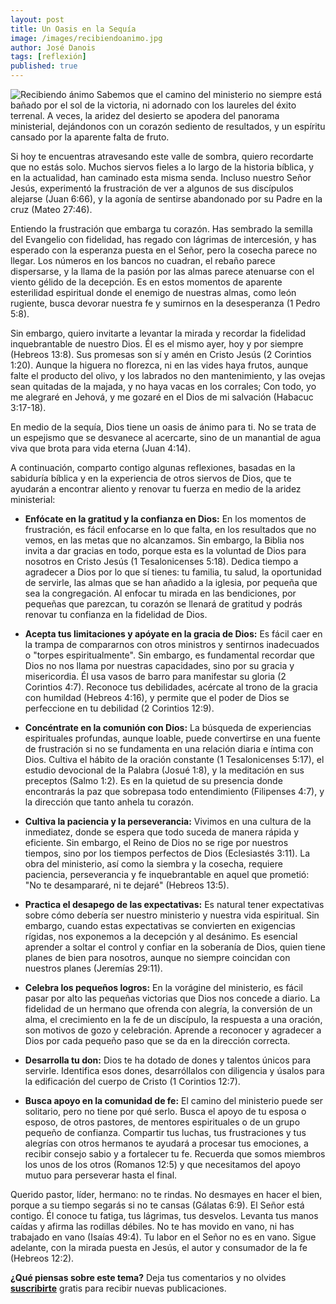 ```yaml
---
layout: post
title: Un Oasis en la Sequía
image: /images/recibiendoanimo.jpg
author: José Danois
tags: [reflexión]
published: true
---
```

![Recibiendo ánimo ](/images/recibiendoanimo.jpg)
Sabemos que el camino del ministerio no siempre está bañado por el sol de la victoria, ni adornado con los laureles del éxito terrenal. A veces, la aridez del desierto se apodera del panorama ministerial, dejándonos con un corazón sediento de resultados, y un espíritu cansado por la aparente falta de fruto.

Si hoy te encuentras atravesando este valle de sombra, quiero recordarte que no estás solo. Muchos siervos fieles a lo largo de la historia bíblica, y en la actualidad, han caminado esta misma senda. Incluso nuestro Señor Jesús, experimentó la frustración de ver a algunos de sus discípulos alejarse (Juan 6:66), y la agonía de sentirse abandonado por su Padre en la cruz (Mateo 27:46).

Entiendo la frustración que embarga tu corazón. Has sembrado la semilla del Evangelio con fidelidad, has regado con lágrimas de intercesión, y has esperado con la esperanza puesta en el Señor, pero la cosecha parece no llegar. Los números en los bancos no cuadran, el rebaño parece dispersarse, y la llama de la pasión por las almas parece atenuarse con el viento gélido de la decepción. Es en estos momentos de aparente esterilidad espiritual donde el enemigo de nuestras almas, como león rugiente, busca devorar nuestra fe y sumirnos en la desesperanza (1 Pedro 5:8).

Sin embargo, quiero invitarte a levantar la mirada y recordar la fidelidad inquebrantable de nuestro Dios. Él es el mismo ayer, hoy y por siempre (Hebreos 13:8). Sus promesas son sí y amén en Cristo Jesús (2 Corintios 1:20). Aunque la higuera no florezca, ni en las vides haya frutos, aunque falte el producto del olivo, y los labrados no den mantenimiento, y las ovejas sean quitadas de la majada, y no haya vacas en los corrales; Con todo, yo me alegraré en Jehová, y me gozaré en el Dios de mi salvación (Habacuc 3:17-18).

En medio de la sequía, Dios tiene un oasis de ánimo para ti. No se trata de un espejismo que se desvanece al acercarte, sino de un manantial de agua viva que brota para vida eterna (Juan 4:14).

A continuación, comparto contigo algunas reflexiones, basadas en la sabiduría bíblica y en la experiencia de otros siervos de Dios, que te ayudarán a encontrar aliento y renovar tu fuerza en medio de la aridez ministerial:

-   **Enfócate en la gratitud y la confianza en Dios:** En los momentos de frustración, es fácil enfocarse en lo que falta, en los resultados que no vemos, en las metas que no alcanzamos. Sin embargo, la Biblia nos invita a dar gracias en todo, porque esta es la voluntad de Dios para nosotros en Cristo Jesús (1 Tesalonicenses 5:18). Dedica tiempo a agradecer a Dios por lo que sí tienes: tu familia, tu salud, la oportunidad de servirle, las almas que se han añadido a la iglesia, por pequeña que sea la congregación. Al enfocar tu mirada en las bendiciones, por pequeñas que parezcan, tu corazón se llenará de gratitud y podrás renovar tu confianza en la fidelidad de Dios.
    
-   **Acepta tus limitaciones y apóyate en la gracia de Dios:** Es fácil caer en la trampa de compararnos con otros ministros y sentirnos inadecuados o "torpes espiritualmente". Sin embargo, es fundamental recordar que Dios no nos llama por nuestras capacidades, sino por su gracia y misericordia. Él usa vasos de barro para manifestar su gloria (2 Corintios 4:7). Reconoce tus debilidades, acércate al trono de la gracia con humildad (Hebreos 4:16), y permite que el poder de Dios se perfeccione en tu debilidad (2 Corintios 12:9).
    
-   **Concéntrate en la comunión con Dios:** La búsqueda de experiencias espirituales profundas, aunque loable, puede convertirse en una fuente de frustración si no se fundamenta en una relación diaria e íntima con Dios. Cultiva el hábito de la oración constante (1 Tesalonicenses 5:17), el estudio devocional de la Palabra (Josué 1:8), y la meditación en sus preceptos (Salmo 1:2). Es en la quietud de su presencia donde encontrarás la paz que sobrepasa todo entendimiento (Filipenses 4:7), y la dirección que tanto anhela tu corazón.
    
-   **Cultiva la paciencia y la perseverancia:** Vivimos en una cultura de la inmediatez, donde se espera que todo suceda de manera rápida y eficiente. Sin embargo, el Reino de Dios no se rige por nuestros tiempos, sino por los tiempos perfectos de Dios (Eclesiastés 3:11). La obra del ministerio, así como la siembra y la cosecha, requiere paciencia, perseverancia y fe inquebrantable en aquel que prometió: "No te desampararé, ni te dejaré" (Hebreos 13:5).
    
-   **Practica el desapego de las expectativas:** Es natural tener expectativas sobre cómo debería ser nuestro ministerio y nuestra vida espiritual. Sin embargo, cuando estas expectativas se convierten en exigencias rígidas, nos exponemos a la decepción y al desánimo. Es esencial aprender a soltar el control y confiar en la soberanía de Dios, quien tiene planes de bien para nosotros, aunque no siempre coincidan con nuestros planes (Jeremías 29:11).
    
-   **Celebra los pequeños logros:** En la vorágine del ministerio, es fácil pasar por alto las pequeñas victorias que Dios nos concede a diario. La fidelidad de un hermano que ofrenda con alegría, la conversión de un alma, el crecimiento en la fe de un discípulo, la respuesta a una oración, son motivos de gozo y celebración. Aprende a reconocer y agradecer a Dios por cada pequeño paso que se da en la dirección correcta.
    
-   **Desarrolla tu don:** Dios te ha dotado de dones y talentos únicos para servirle. Identifica esos dones, desarróllalos con diligencia y úsalos para la edificación del cuerpo de Cristo (1 Corintios 12:7).
    
-   **Busca apoyo en la comunidad de fe:** El camino del ministerio puede ser solitario, pero no tiene por qué serlo. Busca el apoyo de tu esposa o esposo, de otros pastores, de mentores espirituales o de un grupo pequeño de confianza. Compartir tus luchas, tus frustraciones y tus alegrías con otros hermanos te ayudará a procesar tus emociones, a recibir consejo sabio y a fortalecer tu fe. Recuerda que somos miembros los unos de los otros (Romanos 12:5) y que necesitamos del apoyo mutuo para perseverar hasta el final.
    
Querido pastor, líder, hermano: no te rindas. No desmayes en hacer el bien, porque a su tiempo segarás si no te cansas (Gálatas 6:9). El Señor está contigo. Él conoce tu fatiga, tus lágrimas, tus desvelos. Levanta tus manos caídas y afirma las rodillas débiles. No te has movido en vano, ni has trabajado en vano (Isaías 49:4). Tu labor en el Señor no es en vano. Sigue adelante, con la mirada puesta en Jesús, el autor y consumador de la fe (Hebreos 12:2).

**¿Qué piensas sobre este tema?** Deja tus comentarios y no olvides **[suscribirte](https://www.feedio.co/@jdanois)** gratis para recibir nuevas publicaciones.
<!--stackedit_data:
eyJoaXN0b3J5IjpbLTk3ODc4NTU4NV19
-->